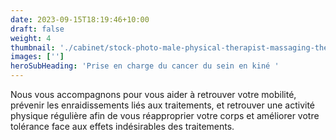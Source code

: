 ```yaml
---
date: 2023-09-15T18:19:46+10:00
draft: false
weight: 4
thumbnail: './cabinet/stock-photo-male-physical-therapist-massaging-the-injured-arm-and-shoulder-of-a-young-woman-slowly-347439509.jpg'
images: ['']
heroSubHeading: 'Prise en charge du cancer du sein en kiné '
---
```


Nous vous accompagnons pour vous aider à retrouver votre mobilité, prévenir les enraidissements liés aux traitements, et retrouver une activité physique régulière afin de vous réapproprier votre corps et améliorer votre tolérance face aux effets indésirables des traitements.
